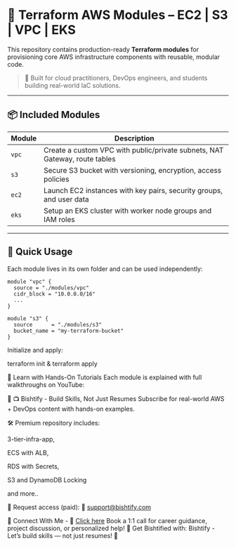 # 🧱 Terraform AWS Modules – EC2 | S3 | VPC | EKS

This repository contains production-ready **Terraform modules** for provisioning core AWS infrastructure components with reusable, modular code.

> 🎯 Built for cloud practitioners, DevOps engineers, and students building real-world IaC solutions.

---

## 📦 Included Modules

| Module | Description |
|--------|-------------|
| `vpc`  | Create a custom VPC with public/private subnets, NAT Gateway, route tables |
| `s3`   | Secure S3 bucket with versioning, encryption, access policies |
| `ec2`  | Launch EC2 instances with key pairs, security groups, and user data |
| `eks`  | Setup an EKS cluster with worker node groups and IAM roles |

---

## 🚀 Quick Usage

Each module lives in its own folder and can be used independently:

```hcl
module "vpc" {
  source = "./modules/vpc"
  cidr_block = "10.0.0.0/16"
  ...
}

module "s3" {
  source      = "./modules/s3"
  bucket_name = "my-terraform-bucket"
}
```
Initialize and apply:

terraform init & terraform apply

🎥 Learn with Hands-On Tutorials
Each module is explained with full walkthroughs on YouTube:

🔗 📺 Bishtify - Build Skills, Not Just Resumes
Subscribe for real-world AWS + DevOps content with hands-on examples.

🛠️ Premium repository includes:

3-tier-infra-app,

ECS with ALB,

RDS with Secrets,

S3 and DynamoDB Locking

and more..

📩 Request access (paid):
📧 support@bishtify.com

🤝 Connect With Me - 📧 [Click here](https://topmate.io/pradeep_singh_bisht) Book a 1:1 call for career guidance, project discussion, or personalized help!
🔗 Get Bishtified with:
Bishtify - Let’s build skills — not just resumes! 🚀
